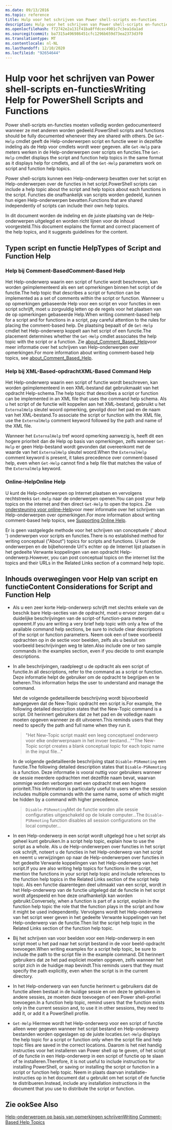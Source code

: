 ```yaml
---
ms.date: 09/13/2016
ms.topic: reference
title: Hulp voor het schrijven van Power shell-scripts en-functies
description: Hulp voor het schrijven van Power shell-scripts en-functies
ms.openlocfilehash: f72742e2a131f41ba8ffdcec4901c7c3ea1da1ad
ms.sourcegitcommit: ba7315a496986451cfc1296b659d73ea2373d3f0
ms.translationtype: MT
ms.contentlocale: nl-NL
ms.lasthandoff: 12/10/2020
ms.locfileid: "92654644"
---
```

# <a name="writing-help-for-powershell-scripts-and-functions"></a><span data-ttu-id="0dcc5-103">Hulp voor het schrijven van Power shell-scripts en-functies</span><span class="sxs-lookup"><span data-stu-id="0dcc5-103">Writing Help for PowerShell Scripts and Functions</span></span>

<span data-ttu-id="0dcc5-104">Power shell-scripts en-functies moeten volledig worden gedocumenteerd wanneer ze met anderen worden gedeeld.</span><span class="sxs-lookup"><span data-stu-id="0dcc5-104">PowerShell scripts and functions should be fully documented whenever they are shared with others.</span></span>
<span data-ttu-id="0dcc5-105">De `Get-Help` cmdlet geeft de Help-onderwerpen script en functie weer in dezelfde indeling als de Help voor cmdlets wordt weer gegeven. alle `Get-Help` para meters werken in de Help-onderwerpen over scripts en functies.</span><span class="sxs-lookup"><span data-stu-id="0dcc5-105">The `Get-Help` cmdlet displays the script and function help topics in the same format as it displays help for cmdlets, and all of the `Get-Help` parameters work on script and function help topics.</span></span>

<span data-ttu-id="0dcc5-106">Power shell-scripts kunnen een Help-onderwerp bevatten over het script en Help-onderwerpen over de functies in het script.</span><span class="sxs-lookup"><span data-stu-id="0dcc5-106">PowerShell scripts can include a help topic about the script and help topics about each functions in the script.</span></span> <span data-ttu-id="0dcc5-107">Functies die onafhankelijk van scripts worden gedeeld, kunnen hun eigen Help-onderwerpen bevatten.</span><span class="sxs-lookup"><span data-stu-id="0dcc5-107">Functions that are shared independently of scripts can include their own help topics.</span></span>

<span data-ttu-id="0dcc5-108">In dit document worden de indeling en de juiste plaatsing van de Help-onderwerpen uitgelegd en worden richt lijnen voor de inhoud voorgesteld.</span><span class="sxs-lookup"><span data-stu-id="0dcc5-108">This document explains the format and correct placement of the help topics, and it suggests guidelines for the content.</span></span>

## <a name="types-of-script-and-function-help"></a><span data-ttu-id="0dcc5-109">Typen script en functie Help</span><span class="sxs-lookup"><span data-stu-id="0dcc5-109">Types of Script and Function Help</span></span>

### <a name="comment-based-help"></a><span data-ttu-id="0dcc5-110">Help bij Comment-Based</span><span class="sxs-lookup"><span data-stu-id="0dcc5-110">Comment-Based Help</span></span>

<span data-ttu-id="0dcc5-111">Het Help-onderwerp waarin een script of functie wordt beschreven, kan worden geïmplementeerd als een set opmerkingen binnen het script of de functie.</span><span class="sxs-lookup"><span data-stu-id="0dcc5-111">The help topic that describes a script or function can be implemented as a set of comments within the script or function.</span></span> <span data-ttu-id="0dcc5-112">Wanneer u op opmerkingen gebaseerde Help voor een script en voor functies in een script schrijft, moet u zorgvuldig letten op de regels voor het plaatsen van de op opmerkingen gebaseerde Help.</span><span class="sxs-lookup"><span data-stu-id="0dcc5-112">When writing comment-based help for a script and for functions in a script, pay careful attention to the rules for placing the comment-based help.</span></span> <span data-ttu-id="0dcc5-113">De plaatsing bepaalt of de `Get-Help` cmdlet het Help-onderwerp koppelt aan het script of een functie.</span><span class="sxs-lookup"><span data-stu-id="0dcc5-113">The placement determines whether the `Get-Help` cmdlet associates the help topic with the script or a function.</span></span> <span data-ttu-id="0dcc5-114">Zie [about_Comment_Based_Help](/powershell/module/microsoft.powershell.core/about/about_comment_based_help)voor meer informatie over het schrijven van Help-onderwerpen over opmerkingen.</span><span class="sxs-lookup"><span data-stu-id="0dcc5-114">For more information about writing comment-based help topics, see [about_Comment_Based_Help](/powershell/module/microsoft.powershell.core/about/about_comment_based_help).</span></span>

### <a name="xml-based-command-help"></a><span data-ttu-id="0dcc5-115">Help bij XML-Based-opdracht</span><span class="sxs-lookup"><span data-stu-id="0dcc5-115">XML-Based Command Help</span></span>

<span data-ttu-id="0dcc5-116">Het Help-onderwerp waarin een script of functie wordt beschreven, kan worden geïmplementeerd in een XML-bestand dat gebruikmaakt van het opdracht Help-schema.</span><span class="sxs-lookup"><span data-stu-id="0dcc5-116">The help topic that describes a script or function can be implemented in an XML file that uses the command help schema.</span></span> <span data-ttu-id="0dcc5-117">Als u het script of de functie wilt koppelen aan het XML-bestand, gebruikt u het `ExternalHelp` sleutel woord opmerking, gevolgd door het pad en de naam van het XML-bestand.</span><span class="sxs-lookup"><span data-stu-id="0dcc5-117">To associate the script or function with the XML file, use the `ExternalHelp` comment keyword followed by the path and name of the XML file.</span></span>

<span data-ttu-id="0dcc5-118">Wanneer het `ExternalHelp` tref woord opmerking aanwezig is, heeft dit een hogere prioriteit dan de Help op basis van opmerkingen, zelfs wanneer `Get-Help` er geen Help-bestand wordt gevonden dat overeenkomt met de waarde van het `ExternalHelp` sleutel woord.</span><span class="sxs-lookup"><span data-stu-id="0dcc5-118">When the `ExternalHelp` comment keyword is present, it takes precedence over comment-based help, even when `Get-Help` cannot find a help file that matches the value of the `ExternalHelp` keyword.</span></span>

### <a name="online-help"></a><span data-ttu-id="0dcc5-119">Online-Help</span><span class="sxs-lookup"><span data-stu-id="0dcc5-119">Online Help</span></span>

<span data-ttu-id="0dcc5-120">U kunt de Help-onderwerpen op Internet plaatsen en vervolgens rechtstreeks `Get-Help` naar de onderwerpen openen.</span><span class="sxs-lookup"><span data-stu-id="0dcc5-120">You can post your help topics on the internet and then direct `Get-Help` to open the topics.</span></span> <span data-ttu-id="0dcc5-121">Zie [ondersteuning voor online-Help](../module/supporting-online-help.md)voor meer informatie over het schrijven van Help-onderwerpen over opmerkingen.</span><span class="sxs-lookup"><span data-stu-id="0dcc5-121">For more information about writing comment-based help topics, see [Supporting Online Help](../module/supporting-online-help.md).</span></span>

<span data-ttu-id="0dcc5-122">Er is geen vastgelegde methode voor het schrijven van conceptuele (' about ') onderwerpen voor scripts en functies.</span><span class="sxs-lookup"><span data-stu-id="0dcc5-122">There is no established method for writing conceptual ("About") topics for scripts and functions.</span></span>
<span data-ttu-id="0dcc5-123">U kunt de onderwerpen en de bijbehorende Url's echter op de Internet lijst plaatsen in het gedeelte Verwante koppelingen van een opdracht Help-onderwerp.</span><span class="sxs-lookup"><span data-stu-id="0dcc5-123">However, you can post conceptual topics on the internet list the topics and their URLs in the Related Links section of a command help topic.</span></span>

## <a name="content-considerations-for-script-and-function-help"></a><span data-ttu-id="0dcc5-124">Inhouds overwegingen voor Help van script en functie</span><span class="sxs-lookup"><span data-stu-id="0dcc5-124">Content Considerations for Script and Function Help</span></span>

- <span data-ttu-id="0dcc5-125">Als u een zeer korte Help-onderwerp schrijft met slechts enkele van de beschik bare Help-secties van de opdracht, moet u ervoor zorgen dat u duidelijke beschrijvingen van de script-of function-para meters opneemt.</span><span class="sxs-lookup"><span data-stu-id="0dcc5-125">If you are writing a very brief help topic with only a few of the available command help sections, be sure to include clear descriptions of the script or function parameters.</span></span> <span data-ttu-id="0dcc5-126">Neem ook een of twee voorbeeld opdrachten op in de sectie voor beelden, zelfs als u besluit om voorbeeld beschrijvingen weg te laten.</span><span class="sxs-lookup"><span data-stu-id="0dcc5-126">Also include one or two sample commands in the examples section, even if you decide to omit example descriptions.</span></span>

- <span data-ttu-id="0dcc5-127">In alle beschrijvingen, raadpleegt u de opdracht als een script of functie.</span><span class="sxs-lookup"><span data-stu-id="0dcc5-127">In all descriptions, refer to the command as a script or function.</span></span> <span data-ttu-id="0dcc5-128">Deze informatie helpt de gebruiker om de opdracht te begrijpen en te beheren.</span><span class="sxs-lookup"><span data-stu-id="0dcc5-128">This information helps the user to understand and manage the command.</span></span>

  <span data-ttu-id="0dcc5-129">Met de volgende gedetailleerde beschrijving wordt bijvoorbeeld aangegeven dat de New-Topic opdracht een script is.</span><span class="sxs-lookup"><span data-stu-id="0dcc5-129">For example, the following detailed description states that the New-Topic command is a script.</span></span>
  <span data-ttu-id="0dcc5-130">Dit herinnert gebruikers dat ze het pad en de volledige naam moeten opgeven wanneer ze dit uitvoeren.</span><span class="sxs-lookup"><span data-stu-id="0dcc5-130">This reminds users that they need to specify the path and full name when they run it.</span></span>

  > <span data-ttu-id="0dcc5-131">"Het New-Topic script maakt een leeg conceptueel onderwerp voor elke onderwerpnaam in het invoer bestand..."</span><span class="sxs-lookup"><span data-stu-id="0dcc5-131">"The New-Topic script creates a blank conceptual topic for each topic name in the input file..."</span></span>

  <span data-ttu-id="0dcc5-132">In de volgende gedetailleerde beschrijving staat `Disable-PSRemoting` een functie.</span><span class="sxs-lookup"><span data-stu-id="0dcc5-132">The following detailed description states that `Disable-PSRemoting` is a function.</span></span> <span data-ttu-id="0dcc5-133">Deze informatie is vooral nuttig voor gebruikers wanneer de sessie meerdere opdrachten met dezelfde naam bevat, waarvan sommige worden verborgen met een opdracht met een hogere prioriteit.</span><span class="sxs-lookup"><span data-stu-id="0dcc5-133">This information is particularly useful to users when the session includes multiple commands with the same name, some of which might be hidden by a command with higher precedence.</span></span>

  > <span data-ttu-id="0dcc5-134">`Disable-PSRemoting`Met de functie worden alle sessie configuraties uitgeschakeld op de lokale computer...</span><span class="sxs-lookup"><span data-stu-id="0dcc5-134">The `Disable-PSRemoting` function disables all session configurations on the local computer...</span></span>

- <span data-ttu-id="0dcc5-135">In een Help-onderwerp in een script wordt uitgelegd hoe u het script als geheel kunt gebruiken.</span><span class="sxs-lookup"><span data-stu-id="0dcc5-135">In a script help topic, explain how to use the script as a whole.</span></span> <span data-ttu-id="0dcc5-136">Als u de Help-onderwerpen over functies in het script ook schrijft, noteert u de functies in het Help-onderwerp van het script en neemt u verwijzingen op naar de Help-onderwerpen over functies in het gedeelte Verwante koppelingen van het Help-onderwerp van het script.</span><span class="sxs-lookup"><span data-stu-id="0dcc5-136">If you are also writing help topics for functions in the script, mention the functions in your script help topic and include references to the function help topics in the Related Links section of the script help topic.</span></span>
  <span data-ttu-id="0dcc5-137">Als een functie daarentegen deel uitmaakt van een script, wordt in het Help-onderwerp van de functie uitgelegd dat de functie in het script wordt afgespeeld en hoe deze onafhankelijk kan worden gebruikt.</span><span class="sxs-lookup"><span data-stu-id="0dcc5-137">Conversely, when a function is part of a script, explain in the function help topic the role that the function plays in the script and how it might be used independently.</span></span> <span data-ttu-id="0dcc5-138">Vervolgens wordt het Help-onderwerp van het script weer geven in het gedeelte Verwante koppelingen van het Help-onderwerp van de functie.</span><span class="sxs-lookup"><span data-stu-id="0dcc5-138">Then list the script help topic in the Related Links section of the function help topic.</span></span>

- <span data-ttu-id="0dcc5-139">Bij het schrijven van voor beelden voor een Help-onderwerp in een script moet u het pad naar het script bestand in de voor beeld-opdracht toevoegen.</span><span class="sxs-lookup"><span data-stu-id="0dcc5-139">When writing examples for a script help topic, be sure to include the path to the script file in the example command.</span></span> <span data-ttu-id="0dcc5-140">Dit herinnert gebruikers dat ze het pad expliciet moeten opgeven, zelfs wanneer het script zich in de huidige map bevindt.</span><span class="sxs-lookup"><span data-stu-id="0dcc5-140">This reminds users that they must specify the path explicitly, even when the script is in the current directory.</span></span>

- <span data-ttu-id="0dcc5-141">In het Help-onderwerp van een functie herinnert u gebruikers dat de functie alleen bestaat in de huidige sessie en om deze te gebruiken in andere sessies, ze moeten deze toevoegen of een Power shell-profiel toevoegen.</span><span class="sxs-lookup"><span data-stu-id="0dcc5-141">In a function help topic, remind users that the function exists only in the current session and, to use it in other sessions, they need to add it, or add it a PowerShell profile.</span></span>

- <span data-ttu-id="0dcc5-142">`Get-Help` Hiermee wordt het Help-onderwerp voor een script of functie alleen weer gegeven wanneer het script bestand en Help-onderwerp bestanden worden opgeslagen op de juiste locaties.</span><span class="sxs-lookup"><span data-stu-id="0dcc5-142">`Get-Help` displays the help topic for a script or function only when the script file and help topic files are saved in the correct locations.</span></span> <span data-ttu-id="0dcc5-143">Daarom is het niet handig instructies voor het installeren van Power shell op te geven, of het script of de functie in een Help-onderwerp in een script of functie op te slaan of te installeren.</span><span class="sxs-lookup"><span data-stu-id="0dcc5-143">Therefore, it is not useful to include instructions for installing PowerShell, or saving or installing the script or function in a script or function help topic.</span></span> <span data-ttu-id="0dcc5-144">Neem in plaats daarvan installatie-instructies op in het document dat u gebruikt om het script of de functie te distribueren.</span><span class="sxs-lookup"><span data-stu-id="0dcc5-144">Instead, include any installation instructions in the document that you use to distribute the script or function.</span></span>

## <a name="see-also"></a><span data-ttu-id="0dcc5-145">Zie ook</span><span class="sxs-lookup"><span data-stu-id="0dcc5-145">See Also</span></span>

[<span data-ttu-id="0dcc5-146">Help-onderwerpen op basis van opmerkingen schrijven</span><span class="sxs-lookup"><span data-stu-id="0dcc5-146">Writing Comment-Based Help Topics</span></span>](./writing-comment-based-help-topics.md)
